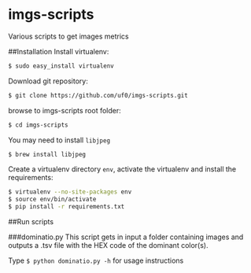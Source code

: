 imgs-scripts
============

Various scripts to get images metrics

##Installation
Install virtualenv:

``` sh
$ sudo easy_install virtualenv
```

Download git repository:

``` sh
$ git clone https://github.com/uf0/imgs-scripts.git
```

browse to imgs-scripts root folder:

``` sh
$ cd imgs-scripts
```

You may need to install ```libjpeg```

``` sh
$ brew install libjpeg
```

Create a virtualenv directory `env`, activate the virtualenv and install the requirements:

``` sh
$ virtualenv --no-site-packages env
$ source env/bin/activate
$ pip install -r requirements.txt
```
##Run scripts

###dominatio.py
This script gets in input a folder containing images and outputs a .tsv file with the HEX code of the dominant color(s).

Type `$ python dominatio.py -h` for usage instructions